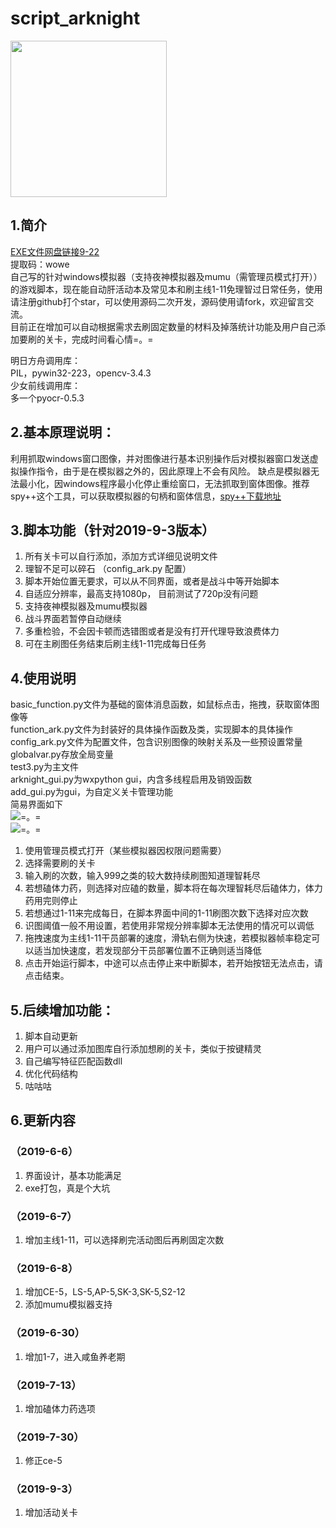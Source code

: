 # script_arknight
<p align="left">
	<img src="https://github.com/vertuer/script_arknight/blob/master/processed/f9c6cbdc6b.jpg" width="250" height="250">
</p>

## 1.简介
  [EXE文件网盘链接9-22](https://pan.baidu.com/s/1KPlV1n71NOauuSAo0id1sA)  
  提取码：wowe  
  自己写的针对windows模拟器（支持夜神模拟器及mumu（需管理员模式打开））的游戏脚本，现在能自动肝活动本及常见本和刷主线1-11免理智过日常任务，使用请注册github打个star，可以使用源码二次开发，源码使用请fork，欢迎留言交流。  
  目前正在增加可以自动根据需求去刷固定数量的材料及掉落统计功能及用户自己添加要刷的关卡，完成时间看心情=。=

明日方舟调用库：  
PIL，pywin32-223，opencv-3.4.3  
少女前线调用库：  
多一个pyocr-0.5.3



## 2.基本原理说明：
  利用抓取windows窗口图像，并对图像进行基本识别操作后对模拟器窗口发送虚拟操作指令，由于是在模拟器之外的，因此原理上不会有风险。
缺点是模拟器无法最小化，因windows程序最小化停止重绘窗口，无法抓取到窗体图像。推荐spy++这个工具，可以获取模拟器的句柄和窗体信息，[spy++下载地址](http://pan.baidu.com/s/1skMJUkH)

## 3.脚本功能（针对2019-9-3版本）
  1. 所有关卡可以自行添加，添加方式详细见说明文件    
  2. 理智不足可以碎石    （config_ark.py 配置）  
  3. 脚本开始位置无要求，可以从不同界面，或者是战斗中等开始脚本  
  4. 自适应分辨率，最高支持1080p， 目前测试了720p没有问题  
  5. 支持夜神模拟器及mumu模拟器  
  6. 战斗界面若暂停自动继续  
  7. 多重检验，不会因卡顿而选错图或者是没有打开代理导致浪费体力    
  8. 可在主刷图任务结束后刷主线1-11完成每日任务
## 4.使用说明
  basic_function.py文件为基础的窗体消息函数，如鼠标点击，拖拽，获取窗体图像等  
  function_ark.py文件为封装好的具体操作函数及类，实现脚本的具体操作  
  config_ark.py文件为配置文件，包含识别图像的映射关系及一些预设置常量  
  globalvar.py存放全局变量  
  test3.py为主文件  
  arknight_gui.py为wxpython gui，内含多线程启用及销毁函数  
  add_gui.py为gui，为自定义关卡管理功能  
  简易界面如下  
  ![=。=](https://github.com/vertuer/script_arknight/blob/master/123.png)  
  ![=。=](https://github.com/vertuer/script_arknight/blob/master/456.png)  
  1. 使用管理员模式打开（某些模拟器因权限问题需要）
  2. 选择需要刷的关卡  
  3. 输入刷的次数，输入999之类的较大数持续刷图知道理智耗尽  
  4. 若想磕体力药，则选择对应磕的数量，脚本将在每次理智耗尽后磕体力，体力药用完则停止  
  5. 若想通过1-11来完成每日，在脚本界面中间的1-11刷图次数下选择对应次数  
  6. 识图阈值一般不用设置，若使用非常规分辨率脚本无法使用的情况可以调低  
  7. 拖拽速度为主线1-11干员部署的速度，滑轨右侧为快速，若模拟器帧率稳定可以适当加快速度，若发现部分干员部署位置不正确则适当降低      
  8. 点击开始运行脚本，中途可以点击停止来中断脚本，若开始按钮无法点击，请点击结束。
## 5.后续增加功能：
  1. 脚本自动更新
  2. 用户可以通过添加图库自行添加想刷的关卡，类似于按键精灵  
  3. 自己编写特征匹配函数dll  
  4. 优化代码结构  
  5. 咕咕咕  

  
## 6.更新内容
### （2019-6-6）
  1. 界面设计，基本功能满足  
  2. exe打包，真是个大坑
### （2019-6-7）
  1. 增加主线1-11，可以选择刷完活动图后再刷固定次数  
### （2019-6-8）
  1. 增加CE-5，LS-5,AP-5,SK-3,SK-5,S2-12  
  2. 添加mumu模拟器支持  
### （2019-6-30）
  1. 增加1-7，进入咸鱼养老期  
### （2019-7-13）
  1. 增加磕体力药选项  
### （2019-7-30）
  1. 修正ce-5 
### （2019-9-3）
  1. 增加活动关卡
